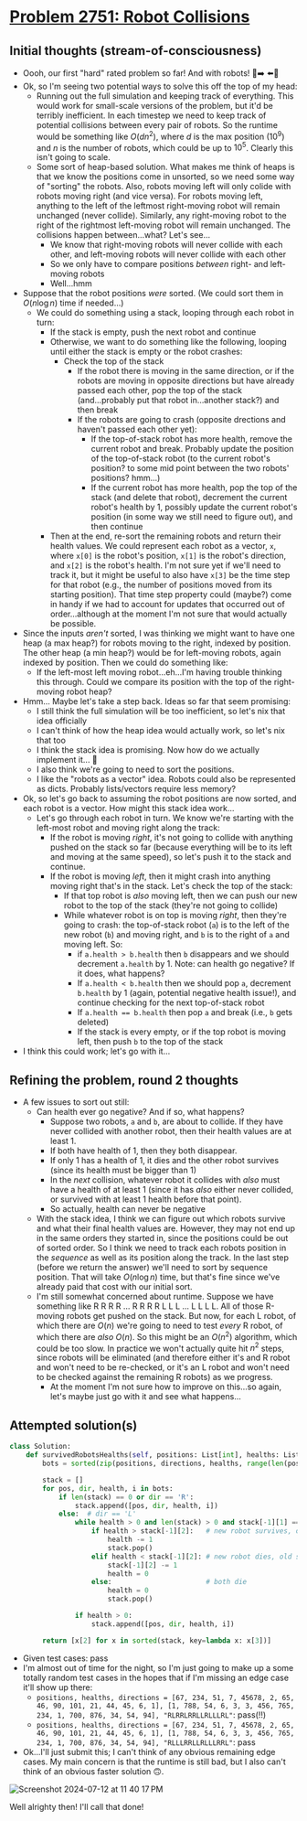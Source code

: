 # [Problem 2751: Robot Collisions](https://leetcode.com/problems/robot-collisions/description/?envType=daily-question)

## Initial thoughts (stream-of-consciousness)
- Oooh, our first "hard" rated problem so far!  And with robots! 🤖➡️ ⬅️🤖
- Ok, so I'm seeing two potential ways to solve this off the top of my head:
    - Running out the full simulation and keeping track of everything.  This would work for small-scale versions of the problem, but it'd be terribly inefficient.  In each timestep we need to keep track of potential collisions between every pair of robots.  So the runtime would be something like $O(dn^2)$, where $d$ is the max position ($10^9$) and $n$ is the number of robots, which could be up to $10^5$.  Clearly this isn't going to scale.
    - Some sort of heap-based solution.  What makes me think of heaps is that we know the positions come in unsorted, so we need some way of "sorting" the robots.  Also, robots moving left will only colide with robots moving right (and vice versa).  For robots moving left, anything to the left of the leftmost right-moving robot will remain unchanged (never collide).  Similarly, any right-moving robot to the right of the rightmost left-moving robot will remain unchanged.  The collisions happen between...what?  Let's see...
        - We know that right-moving robots will never collide with each other, and left-moving robots will never collide with each other
        - So we only have to compare positions *between* right- and left-moving robots
        - Well...hmm
- Suppose that the robot positions *were* sorted.  (We could sort them in $O(n \log n)$ time if needed...)
    - We could do something using a stack, looping through each robot in turn:
        - If the stack is empty, push the next robot and continue
        - Otherwise, we want to do something like the following, looping until either the stack is empty or the robot crashes:
            - Check the top of the stack
                - If the robot there is moving in the same direction, or if the robots are moving in opposite directions but have already passed each other, pop the top of the stack (and...probably put that robot in...another stack?) and then break
                - If the robots are going to crash (opposite drections and haven't passed each other yet):
                    - If the top-of-stack robot has more health, remove the current robot and break.  Probably update the position of the top-of-stack robot (to the current robot's position?  to some mid point between the two robots' positions? hmm...)
                    - If the current robot has more health, pop the top of the stack (and delete that robot), decrement the current robot's health by 1, possibly update the current robot's position (in some way we still need to figure out), and then continue
        - Then at the end, re-sort the remaining robots and return their health values.  We could represent each robot as a vector, `x`, where `x[0]` is the robot's position, `x[1]` is the robot's direction, and `x[2]` is the robot's health.  I'm not sure yet if we'll need to track it, but it might be useful to also have `x[3]` be the time step for that robot (e.g., the number of positions moved from its starting position).  That time step property could (maybe?) come in handy if we had to account for updates that occurred out of order...although at the moment I'm not sure that would actually be possible.
- Since the inputs *aren't* sorted, I was thinking we might want to have one heap (a max heap?) for robots moving to the right, indexed by position.  The other heap (a min heap?) would be for left-moving robots, again indexed by position.  Then we could do something like:
    - If the left-most left moving robot...eh...I'm having trouble thinking this through.  Could we compare its position with the top of the right-moving robot heap?
- Hmm...  Maybe let's take a step back.  Ideas so far that seem promising:
    - I still think the full simulation will be too inefficient, so let's nix that idea officially
    - I can't think of how the heap idea would actually work, so let's nix that too
    - I think the stack idea is promising.  Now how do we actually implement it... 🤔
    - I also think we're going to need to sort the positions.
    - I like the "robots as a vector" idea.  Robots could also be represented as dicts.  Probably lists/vectors require less memory?
- Ok, so let's go back to assuming the robot positions are now sorted, and each robot is a vector.  How might this stack idea work...
    - Let's go through each robot in turn.  We know we're starting with the left-most robot and moving right along the track:
        - If the robot is moving _right_, it's not going to collide with anything pushed on the stack so far (because everything will be to its left and moving at the same speed), so let's push it to the stack and continue.
        - If the robot is moving _left_, then it might crash into anything moving right that's in the stack.  Let's check the top of the stack:
            - If that top robot is *also* moving left, then we can push our new robot to the top of the stack (they're not going to collide)
            - While whatever robot is on top is moving _right_, then they're going to crash: the top-of-stack robot (`a`) is to the left of the new robot (`b`) and moving right, and `b` is to the right of `a` and moving left.  So:
                - if `a.health > b.health` then `b` disappears and we should decrement `a.health` by 1.  Note: can health go negative?  If it does, what happens?
                - If `a.health < b.health` then we should pop `a`, decrement `b.health` by 1 (again, potential negative health issue!), and continue checking for the next top-of-stack robot
                - If `a.health == b.health` then pop `a` and break (i.e., `b` gets deleted)
                - If the stack is every empty, or if the top robot is moving left, then push `b` to the top of the stack
- I think this could work; let's go with it...

## Refining the problem, round 2 thoughts
- A few issues to sort out still:
    - Can health ever go negative?  And if so, what happens?
        - Suppose two robots, `a` and `b`, are about to collide.  If they have never collided with another robot, then their health values are at least 1.
        - If both have health of 1, then they both disappear.
        - If only 1 has a health of 1, it dies and the other robot survives (since its health must be bigger than 1)
        - In the *next* collision, whatever robot it collides with *also* must have a health of at least 1 (since it has *also* either never collided, or survived with at least 1 health before that point).
        - So actually, health can never be negative
    - With the stack idea, I think we can figure out which robots survive and what their final health values are.  However, they may not end up in the same orders they started in, since the positions could be out of sorted order.  So I think we need to track each robots position in the _sequence_ as well as its position along the track.  In the last step (before we return the answer) we'll need to sort by sequence position.  That will take $O(n \log n)$ time, but that's fine since we've already paid that cost with our initial sort.
    - I'm still somewhat concerned about runtime.  Suppose we have something like R R R R ... R R R R L L L ... L L L L.  All of those R-moving robots get pushed on the stack.  But now, for each L robot, of which there are $O(n)$ we're going to need to test *every* R robot, of which there are _also_ $O(n)$.  So this might be an $O(n^2)$ algorithm, which could be too slow.  In practice we won't actually quite hit $n^2$ steps, since robots will be eliminated (and therefore either it's and R robot and won't need to be re-checked, or it's an L robot and won't need to be checked against the remaining R robots) as we progress.
        - At the moment I'm not sure how to improve on this...so again, let's maybe just go with it and see what happens...

## Attempted solution(s)
```python
class Solution:
    def survivedRobotsHealths(self, positions: List[int], healths: List[int], directions: str) -> List[int]:
        bots = sorted(zip(positions, directions, healths, range(len(positions))), key=lambda x: x[0])

        stack = []
        for pos, dir, health, i in bots:
            if len(stack) == 0 or dir == 'R':
                stack.append([pos, dir, health, i])
            else:  # dir == 'L'
                while health > 0 and len(stack) > 0 and stack[-1][1] == 'R':  # collision...
                    if health > stack[-1][2]:   # new robot survives, old dies
                        health -= 1
                        stack.pop()
                    elif health < stack[-1][2]: # new robot dies, old survives
                        stack[-1][2] -= 1
                        health = 0
                    else:                       # both die
                        health = 0
                        stack.pop()                    

                if health > 0:
                    stack.append([pos, dir, health, i])

        return [x[2] for x in sorted(stack, key=lambda x: x[3])]
```
- Given test cases: pass
- I'm almost out of time for the night, so I'm just going to make up a some totally random test cases in the hopes that if I'm missing an edge case it'll show up there:
    - `positions, healths, directions = [67, 234, 51, 7, 45678, 2, 65, 46, 90, 101, 21, 44, 45, 6, 1], [1, 788, 54, 6, 3, 3, 456, 765, 234, 1, 700, 876, 34, 54, 94], "RLRRLRRLLRLLLRL"`: pass(!!)
    - `positions, healths, directions = [67, 234, 51, 7, 45678, 2, 65, 46, 90, 101, 21, 44, 45, 6, 1], [1, 788, 54, 6, 3, 3, 456, 765, 234, 1, 700, 876, 34, 54, 94], "RLLLRRLLRLLLRRL"`: pass
- Ok...I'll just submit this; I can't think of any obvious remaining edge cases.  My main concern is that the runtime is still bad, but I also can't think of an obvious faster solution 🙃.

![Screenshot 2024-07-12 at 11 40 17 PM](https://github.com/user-attachments/assets/39d3287d-3a27-4fde-9ba4-63ff79ecd0f4)

Well alrighty then!  I'll call that done!

